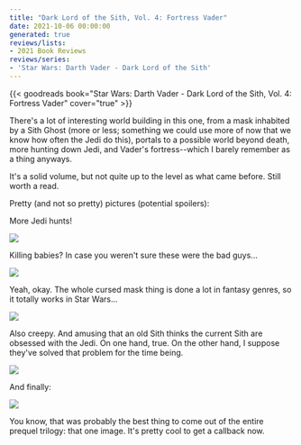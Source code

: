 ```yaml
---
title: "Dark Lord of the Sith, Vol. 4: Fortress Vader"
date: 2021-10-06 00:00:00
generated: true
reviews/lists:
- 2021 Book Reviews
reviews/series:
- 'Star Wars: Darth Vader - Dark Lord of the Sith'
---
```

{{< goodreads book="Star Wars: Darth Vader - Dark Lord of the Sith, Vol. 4: Fortress Vader" cover="true" >}}

There's a lot of interesting world building in this one, from a mask inhabited by a Sith Ghost (more or less; something we could use more of now that we know how often the Jedi do this), portals to a possible world beyond death, more hunting down Jedi, and Vader's fortress--which I barely remember as a thing anyways.  

It's a solid volume, but not quite up to the level as what came before. Still worth a read.  

<!--more-->

Pretty (and not so pretty) pictures (potential spoilers):  

More Jedi hunts!  

![](/embeds/books/attachments/vader-4-1.png) 

Killing babies? In case you weren't sure these were the bad guys...  

![](/embeds/books/attachments/vader-4-2.png)

Yeah, okay. The whole cursed mask thing is done a lot in fantasy genres, so it totally works in Star Wars...  

![](/embeds/books/attachments/vader-4-3.png)

Also creepy. And amusing that an old Sith thinks the current Sith are obsessed with the Jedi. On one hand, true. On the other hand, I suppose they've solved that problem for the time being.  

![](/embeds/books/attachments/vader-4-4.png)

And finally:  

![](/embeds/books/attachments/vader-4-5.png)

You know, that was probably the best thing to come out of the entire prequel trilogy: that one image. It's pretty cool to get a callback now.



